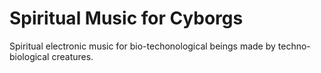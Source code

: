 # Spiritual Music for Cyborgs

Spiritual electronic music for bio-techonological beings made by techno-biological creatures.

